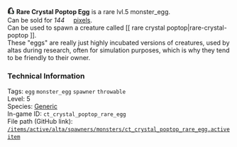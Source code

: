 ![ ](https://raw.githubusercontent.com/Ceterai/Enternia/main/items/active/alta/spawners/monsters/ct_crystal_poptop_rare_egg.png) **Rare Crystal Poptop Egg** is a rare lvl.5 monster_egg.  
Can be sold for *144* <img src="https://starbounder.org/mediawiki/images/2/21/Pixel.png" width="12" height="16"/> [pixels](https://starbounder.org/Pixel).  
Can be used to spawn a creature called [[ rare crystal poptop|rare-crystal-poptop ]].  
These "eggs" are really just highly incubated versions of creatures, used by altas during research, often for simulation purposes, which is why they tend to be friendly to their owner.

### Technical Information

Tags: `egg` `monster_egg` `spawner` `throwable`  
Level: 5  
Species: [Generic](https://starbounder.org/Perfectly_Generic_Item)  
In-game ID: `ct_crystal_poptop_rare_egg`  
File path (GitHub link): [`/items/active/alta/spawners/monsters/ct_crystal_poptop_rare_egg.activeitem`](https://github.com/Ceterai/Enternia/blob/main/items/active/alta/spawners/monsters/ct_crystal_poptop_rare_egg.activeitem)
